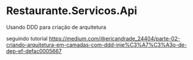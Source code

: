 # Restaurante.Servicos.Api
Usando DDD para criação de arquitetura

seguindo tutorial 
https://medium.com/@ericandrade_24404/parte-02-criando-arquitetura-em-camadas-com-ddd-inje%C3%A7%C3%A3o-de-dep-ef-defac0005667
